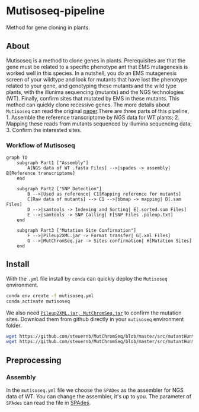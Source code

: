 # Mutisoseq-pipeline
Method for gene cloning in plants.
## About
Mutisoseq is a method to clone genes in plants. Prerequisites are that the gene must be related to a specific phenotype ant that EMS mutagenesis is worked well in this species. In a nutshell, you do an EMS mutagenesis screen of your wildtype and look for mutants that have lost the phenotype related to your gene, and genotyping these mutants and the wild type plants, with the illunima sequencing (mutants) and the NGS technologies (WT). Finally, confirm sites that mutated by EMS in these mutants. This method can quickly clone recessive genes. The more details about `Mutisoseq` can read the original [paper](https://doi.org/10.1038/s41588-023-01401-2).There are three parts of this pipeline, 1. Assemble the reference transcriptome by NGS data for WT plants; 2. Mapping these reads from mutants sequenced by illumina sequencing data; 3. Confirm the interested sites.

### Workflow of Mutisoseq
``` mermaid
graph TD
    subgraph Part1 ["Assembly"]
        A[NGS data of WT .fasta Files] -->|spades -> assembly| B[Reference transcriptome]
    end
    
    subgraph Part2 ["SNP Detection"]
        B -->|Used as reference| C1[Mapping reference for mutants]
        C[Raw data of mutants] --> C1 -->|bbmap -> mapping| D[.sam Files]
        D -->|samtools -> Indexing and Sorting| E[.sorted.sam Files]
        E -->|samtools -> SNP Calling| F[SNP Files .pileup.txt]
    end
    
    subgraph Part3 ["Mutation Site Confirmation"]
        F -->|Pileup2XML.jar -> Format transfer| G[.xml Files]
        G -->|MutChromSeq.jar -> Sites confirmation| H[Mutation Sites]
    end
```

## Install

With the `.yml` file install by `conda` can quickly deploy the `Mutisoseq` environment. 

````bash
conda env create -f mutisoseq.yml
conda activate mutisoseq
````
We also need [`Pileup2XML.jar, MutChromSeq.jar`](https://github.com/steuernb/MutChromSeq/tree/master) to confirm the mutation sites. Download them from github directly in your `mutisoseq` environment folder.

```bash
wget https://github.com/steuernb/MutChromSeq/blob/master/src/mutantHunter/Pileup2XML.java
wget https://github.com/steuernb/MutChromSeq/blob/master/src/mutantHunter/MutChromSeq.java
```

## Preprocessing  

### Assembly  
In the `mutisoseq.yml` file we choose the `SPADes` as the assembler for NGS data of WT. You can change the assembler, it's up to you. The parameter of `SPAdes` can read the file in [SPAdes](https://github.com/ablab/spades).

### 



